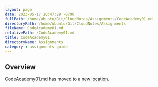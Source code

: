 ```yaml
---
layout: page
date: 2023-05-17 10:47:29 -0700
fullPath: /home/ubuntu/Git/CloudNotes/Assignments/CodeAcademy01.md
directoryPath: /home/ubuntu/Git/CloudNotes/Assignments
fileName: CodeAcademy01.md
relativePath: /CodeAcademy01.md
title: CodeAcademy01
directoryName: Assignments
category : assignments-guide
---
```


## Overview

CodeAcademy01.md has moved to a [new location](CodeAcademy/CodeAcademy01.md).
